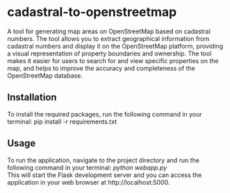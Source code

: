 # cadastral-to-openstreetmap
A tool for generating map areas on OpenStreetMap based on cadastral numbers. The tool allows you to extract geographical information from cadastral numbers and display it on the OpenStreetMap platform, providing a visual representation of property boundaries and ownership. The tool makes it easier for users to search for and view specific properties on the map, and helps to improve the accuracy and completeness of the OpenStreetMap database.

## Installation

To install the required packages, run the following command in your terminal:
pip install -r requirements.txt

## Usage

To run the application, navigate to the project directory and run the following command in your terminal: <i>python webapp.py</i> <br>
This will start the Flask development server and you can access the application in your web browser at http://localhost:5000.
